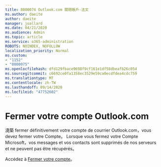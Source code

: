 ```yaml
---
title: 8000074 Outlook.com 關閉帳戶-法文
ms.author: daeite
author: daeite
manager: joallard
ms.date: 04/21/2020
ms.audience: Admin
ms.topic: article
ms.service: o365-administration
ROBOTS: NOINDEX, NOFOLLOW
localization_priority: Normal
ms.custom:
- "1152"
- "8000075"
ms.openlocfilehash: dfd129fbace9698f9cf161e1df58dbeafb26c054
ms.sourcegitcommit: c6692ce0fa1358ec3529e59ca0ecdfdea4cdc759
ms.translationtype: MT
ms.contentlocale: zh-TW
ms.lasthandoff: 09/14/2020
ms.locfileid: "47752602"
---
```

# <a name="fermer-votre-compte-outlookcom"></a>Fermer votre compte Outlook.com

澆築 fermer définitivement votre compte de courrier Outlook.com，vous devez fermer votre Compte。 Lorsque vous fermez votre Compte Microsoft，vos messages et vos contacts sont supprimés de nos serveurs et ne peuvent pas être récupérés。

Accédez à [Fermer votre compte](https://support.office.com/fr-fr/article/fermer-votre-compte-outlook-com-564b801e-2a47-4cb2-afa8-12ead3185038?ui=fr-FR&rs=fr-FR&ad=FR?wt.mc_id=Office_Outlook_com_Alchemy)。